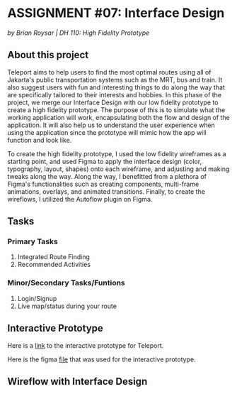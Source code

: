 # ASSIGNMENT #07: Interface Design
_by Brian Roysar | DH 110: High Fidelity Prototype_

## About this project 

Teleport aims to help users to find the most optimal routes using all of Jakarta's public transportation systems such as the MRT, bus and train. It also suggest users with fun and interesting things to do along the way that are specifically tailored to their interests and hobbies. In this phase of the project, we merge our Interface Design with our low fidelity prototype to create a high fidelity prototype. The purpose of this is to simulate what the working application will work, encapsulating both the flow and design of the application. It will also help us to understand the user experience when using the application since the prototype will mimic how the app will function and look like. 

To create the high fidelity prototype, I used the low fidelity wireframes as a starting point, and used Figma to apply the interface design (color, typography, layout, shapes) onto each wireframe, and adjusting and making tweaks along the way. Along the way, I benefitted from a plethora of Figma's functionalities such as creating components, multi-frame animations, overlays, and animated transitions. Finally, to create the wireflows, I utilized the Autoflow plugin on Figma.

## Tasks

### Primary Tasks
1. Integrated Route Finding
2. Recommended Activities

### Minor/Secondary Tasks/Funtions
1. Login/Signup
2. Live map/status during your route


## Interactive Prototype
Here is a [link](https://www.figma.com/proto/27qpe9a6vsMMODqkl8MStR/Teleport-Hifi-Prototype?page-id=49%3A2538&node-id=49%3A3120&viewport=802%2C702%2C0.1&scaling=min-zoom&starting-point-node-id=49%3A3102) to the interactive prototype for Teleport.

Here is the figma [file](https://www.figma.com/file/27qpe9a6vsMMODqkl8MStR/Teleport-Hifi-Prototype?node-id=22%3A2968&t=pGEyGeAs3WFw0Ahf-1) that was used for the interactive prototype.

## Wireflow with Interface Design






